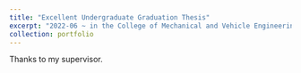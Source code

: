```yaml
---
title: "Excellent Undergraduate Graduation Thesis"
excerpt: "2022-06 ~ in the College of Mechanical and Vehicle Engineering, CQU"
collection: portfolio
---
```

Thanks to my supervisor.
